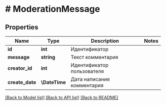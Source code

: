 # # ModerationMessage

## Properties

Name | Type | Description | Notes
------------ | ------------- | ------------- | -------------
**id** | **int** | Идентификатор |
**message** | **string** | Текст комментария |
**creator_id** | **int** | Идентификатор пользователя |
**create_date** | **\DateTime** | Дата написания комментария |

[[Back to Model list]](../../README.md#models) [[Back to API list]](../../README.md#endpoints) [[Back to README]](../../README.md)
